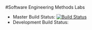 #Software Engineering Methods Labs

* Master Build Status: [![Build Status](https://travis-ci.com/BenThomasSutton/semlabs.svg?token=xaUEkdUMtsjCvtXMMkzR&branch=master)](https://github.com/BenThomasSutton/semlabs)
* Development Build Status: 
